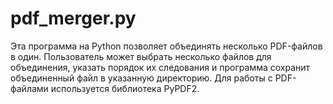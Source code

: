 # pdf_merger.py

Эта программа на Python позволяет объединять несколько PDF-файлов в один. Пользователь может выбрать несколько файлов для объединения, указать порядок их следования и программа сохранит объединенный файл в указанную директорию. Для работы с PDF-файлами используется библиотека PyPDF2.
